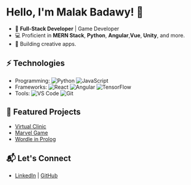 # Hello, I'm Malak Badawy! 👋

- 🌟 **Full-Stack Developer** | Game Developer
- 💻 Proficient in **MERN Stack**, **Python**, **Angular**,**Vue**, **Unity**, and more.
- 🚀 Building creative apps.

## ⚡ Technologies
- Programming: ![Python](https://img.shields.io/badge/-Python-blue) ![JavaScript](https://img.shields.io/badge/-JavaScript-yellow)
- Frameworks: ![React](https://img.shields.io/badge/-React-blue) ![Angular](https://img.shields.io/badge/-Angular-red)  ![TensorFlow](https://img.shields.io/badge/-TensorFlow-orange) 
- Tools: ![VS Code](https://img.shields.io/badge/-VS%20Code-blue) ![Git](https://img.shields.io/badge/-Git-red)

## 🌟 Featured Projects
- [Virtual Clinic](https://github.com/advanced-computer-lab-2023/Ctrl-Alt-Defeat-Clinic)
- [Marvel Game](https://github.com/Malakbadawyy/Marvel-Game)
- [Wordle in Prolog](https://github.com/Malakbadawyy/Wordle)


## 📬 Let's Connect
- [LinkedIn](https://linkedin.com/in/your-profile) | [GitHub](https://github.com/Malakbadawyy)
